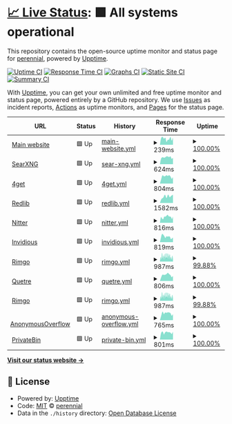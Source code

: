 # [📈 Live Status](https://status.perennialte.ch): <!--live status--> **🟩 All systems operational**

This repository contains the open-source uptime monitor and status page for [perennial](https://perennialte.ch), powered by [Upptime](https://github.com/upptime/upptime).

[![Uptime CI](https://github.com/perennialtech/upptime/workflows/Uptime%20CI/badge.svg)](https://github.com/perennialtech/upptime/actions?query=workflow%3A%22Uptime+CI%22)
[![Response Time CI](https://github.com/perennialtech/upptime/workflows/Response%20Time%20CI/badge.svg)](https://github.com/perennialtech/upptime/actions?query=workflow%3A%22Response+Time+CI%22)
[![Graphs CI](https://github.com/perennialtech/upptime/workflows/Graphs%20CI/badge.svg)](https://github.com/perennialtech/upptime/actions?query=workflow%3A%22Graphs+CI%22)
[![Static Site CI](https://github.com/perennialtech/upptime/workflows/Static%20Site%20CI/badge.svg)](https://github.com/perennialtech/upptime/actions?query=workflow%3A%22Static+Site+CI%22)
[![Summary CI](https://github.com/perennialtech/upptime/workflows/Summary%20CI/badge.svg)](https://github.com/perennialtech/upptime/actions?query=workflow%3A%22Summary+CI%22)

With [Upptime](https://upptime.js.org), you can get your own unlimited and free uptime monitor and status page, powered entirely by a GitHub repository. We use [Issues](https://github.com/perennialtech/upptime/issues) as incident reports, [Actions](https://github.com/perennialtech/upptime/actions) as uptime monitors, and [Pages](https://status.perennialte.ch) for the status page.

<!--start: status pages-->
<!-- This summary is generated by Upptime (https://github.com/upptime/upptime) -->
<!-- Do not edit this manually, your changes will be overwritten -->
<!-- prettier-ignore -->
| URL | Status | History | Response Time | Uptime |
| --- | ------ | ------- | ------------- | ------ |
| <img alt="" src="https://icons.duckduckgo.com/ip3/perennialte.ch.ico" height="13"> [Main website](https://perennialte.ch/home) | 🟩 Up | [main-website.yml](https://github.com/perennialtech/upptime/commits/HEAD/history/main-website.yml) | <details><summary><img alt="Response time graph" src="./graphs/main-website/response-time-week.png" height="20"> 239ms</summary><br><a href="https://status.perennialte.ch/history/main-website"><img alt="Response time 291" src="https://img.shields.io/endpoint?url=https%3A%2F%2Fraw.githubusercontent.com%2Fperennialtech%2Fupptime%2FHEAD%2Fapi%2Fmain-website%2Fresponse-time.json"></a><br><a href="https://status.perennialte.ch/history/main-website"><img alt="24-hour response time 283" src="https://img.shields.io/endpoint?url=https%3A%2F%2Fraw.githubusercontent.com%2Fperennialtech%2Fupptime%2FHEAD%2Fapi%2Fmain-website%2Fresponse-time-day.json"></a><br><a href="https://status.perennialte.ch/history/main-website"><img alt="7-day response time 239" src="https://img.shields.io/endpoint?url=https%3A%2F%2Fraw.githubusercontent.com%2Fperennialtech%2Fupptime%2FHEAD%2Fapi%2Fmain-website%2Fresponse-time-week.json"></a><br><a href="https://status.perennialte.ch/history/main-website"><img alt="30-day response time 225" src="https://img.shields.io/endpoint?url=https%3A%2F%2Fraw.githubusercontent.com%2Fperennialtech%2Fupptime%2FHEAD%2Fapi%2Fmain-website%2Fresponse-time-month.json"></a><br><a href="https://status.perennialte.ch/history/main-website"><img alt="1-year response time 291" src="https://img.shields.io/endpoint?url=https%3A%2F%2Fraw.githubusercontent.com%2Fperennialtech%2Fupptime%2FHEAD%2Fapi%2Fmain-website%2Fresponse-time-year.json"></a></details> | <details><summary><a href="https://status.perennialte.ch/history/main-website">100.00%</a></summary><a href="https://status.perennialte.ch/history/main-website"><img alt="All-time uptime 100.00%" src="https://img.shields.io/endpoint?url=https%3A%2F%2Fraw.githubusercontent.com%2Fperennialtech%2Fupptime%2FHEAD%2Fapi%2Fmain-website%2Fuptime.json"></a><br><a href="https://status.perennialte.ch/history/main-website"><img alt="24-hour uptime 100.00%" src="https://img.shields.io/endpoint?url=https%3A%2F%2Fraw.githubusercontent.com%2Fperennialtech%2Fupptime%2FHEAD%2Fapi%2Fmain-website%2Fuptime-day.json"></a><br><a href="https://status.perennialte.ch/history/main-website"><img alt="7-day uptime 100.00%" src="https://img.shields.io/endpoint?url=https%3A%2F%2Fraw.githubusercontent.com%2Fperennialtech%2Fupptime%2FHEAD%2Fapi%2Fmain-website%2Fuptime-week.json"></a><br><a href="https://status.perennialte.ch/history/main-website"><img alt="30-day uptime 100.00%" src="https://img.shields.io/endpoint?url=https%3A%2F%2Fraw.githubusercontent.com%2Fperennialtech%2Fupptime%2FHEAD%2Fapi%2Fmain-website%2Fuptime-month.json"></a><br><a href="https://status.perennialte.ch/history/main-website"><img alt="1-year uptime 100.00%" src="https://img.shields.io/endpoint?url=https%3A%2F%2Fraw.githubusercontent.com%2Fperennialtech%2Fupptime%2FHEAD%2Fapi%2Fmain-website%2Fuptime-year.json"></a></details>
| <img alt="" src="https://icons.duckduckgo.com/ip3/searx.perennialte.ch.ico" height="13"> [SearXNG](https://searx.perennialte.ch) | 🟩 Up | [sear-xng.yml](https://github.com/perennialtech/upptime/commits/HEAD/history/sear-xng.yml) | <details><summary><img alt="Response time graph" src="./graphs/sear-xng/response-time-week.png" height="20"> 624ms</summary><br><a href="https://status.perennialte.ch/history/sear-xng"><img alt="Response time 710" src="https://img.shields.io/endpoint?url=https%3A%2F%2Fraw.githubusercontent.com%2Fperennialtech%2Fupptime%2FHEAD%2Fapi%2Fsear-xng%2Fresponse-time.json"></a><br><a href="https://status.perennialte.ch/history/sear-xng"><img alt="24-hour response time 582" src="https://img.shields.io/endpoint?url=https%3A%2F%2Fraw.githubusercontent.com%2Fperennialtech%2Fupptime%2FHEAD%2Fapi%2Fsear-xng%2Fresponse-time-day.json"></a><br><a href="https://status.perennialte.ch/history/sear-xng"><img alt="7-day response time 624" src="https://img.shields.io/endpoint?url=https%3A%2F%2Fraw.githubusercontent.com%2Fperennialtech%2Fupptime%2FHEAD%2Fapi%2Fsear-xng%2Fresponse-time-week.json"></a><br><a href="https://status.perennialte.ch/history/sear-xng"><img alt="30-day response time 698" src="https://img.shields.io/endpoint?url=https%3A%2F%2Fraw.githubusercontent.com%2Fperennialtech%2Fupptime%2FHEAD%2Fapi%2Fsear-xng%2Fresponse-time-month.json"></a><br><a href="https://status.perennialte.ch/history/sear-xng"><img alt="1-year response time 710" src="https://img.shields.io/endpoint?url=https%3A%2F%2Fraw.githubusercontent.com%2Fperennialtech%2Fupptime%2FHEAD%2Fapi%2Fsear-xng%2Fresponse-time-year.json"></a></details> | <details><summary><a href="https://status.perennialte.ch/history/sear-xng">100.00%</a></summary><a href="https://status.perennialte.ch/history/sear-xng"><img alt="All-time uptime 100.00%" src="https://img.shields.io/endpoint?url=https%3A%2F%2Fraw.githubusercontent.com%2Fperennialtech%2Fupptime%2FHEAD%2Fapi%2Fsear-xng%2Fuptime.json"></a><br><a href="https://status.perennialte.ch/history/sear-xng"><img alt="24-hour uptime 100.00%" src="https://img.shields.io/endpoint?url=https%3A%2F%2Fraw.githubusercontent.com%2Fperennialtech%2Fupptime%2FHEAD%2Fapi%2Fsear-xng%2Fuptime-day.json"></a><br><a href="https://status.perennialte.ch/history/sear-xng"><img alt="7-day uptime 100.00%" src="https://img.shields.io/endpoint?url=https%3A%2F%2Fraw.githubusercontent.com%2Fperennialtech%2Fupptime%2FHEAD%2Fapi%2Fsear-xng%2Fuptime-week.json"></a><br><a href="https://status.perennialte.ch/history/sear-xng"><img alt="30-day uptime 100.00%" src="https://img.shields.io/endpoint?url=https%3A%2F%2Fraw.githubusercontent.com%2Fperennialtech%2Fupptime%2FHEAD%2Fapi%2Fsear-xng%2Fuptime-month.json"></a><br><a href="https://status.perennialte.ch/history/sear-xng"><img alt="1-year uptime 100.00%" src="https://img.shields.io/endpoint?url=https%3A%2F%2Fraw.githubusercontent.com%2Fperennialtech%2Fupptime%2FHEAD%2Fapi%2Fsear-xng%2Fuptime-year.json"></a></details>
| <img alt="" src="https://icons.duckduckgo.com/ip3/4get.perennialte.ch.ico" height="13"> [4get](https://4get.perennialte.ch) | 🟩 Up | [4get.yml](https://github.com/perennialtech/upptime/commits/HEAD/history/4get.yml) | <details><summary><img alt="Response time graph" src="./graphs/4get/response-time-week.png" height="20"> 804ms</summary><br><a href="https://status.perennialte.ch/history/4get"><img alt="Response time 1178" src="https://img.shields.io/endpoint?url=https%3A%2F%2Fraw.githubusercontent.com%2Fperennialtech%2Fupptime%2FHEAD%2Fapi%2F4get%2Fresponse-time.json"></a><br><a href="https://status.perennialte.ch/history/4get"><img alt="24-hour response time 728" src="https://img.shields.io/endpoint?url=https%3A%2F%2Fraw.githubusercontent.com%2Fperennialtech%2Fupptime%2FHEAD%2Fapi%2F4get%2Fresponse-time-day.json"></a><br><a href="https://status.perennialte.ch/history/4get"><img alt="7-day response time 804" src="https://img.shields.io/endpoint?url=https%3A%2F%2Fraw.githubusercontent.com%2Fperennialtech%2Fupptime%2FHEAD%2Fapi%2F4get%2Fresponse-time-week.json"></a><br><a href="https://status.perennialte.ch/history/4get"><img alt="30-day response time 1496" src="https://img.shields.io/endpoint?url=https%3A%2F%2Fraw.githubusercontent.com%2Fperennialtech%2Fupptime%2FHEAD%2Fapi%2F4get%2Fresponse-time-month.json"></a><br><a href="https://status.perennialte.ch/history/4get"><img alt="1-year response time 1178" src="https://img.shields.io/endpoint?url=https%3A%2F%2Fraw.githubusercontent.com%2Fperennialtech%2Fupptime%2FHEAD%2Fapi%2F4get%2Fresponse-time-year.json"></a></details> | <details><summary><a href="https://status.perennialte.ch/history/4get">100.00%</a></summary><a href="https://status.perennialte.ch/history/4get"><img alt="All-time uptime 100.00%" src="https://img.shields.io/endpoint?url=https%3A%2F%2Fraw.githubusercontent.com%2Fperennialtech%2Fupptime%2FHEAD%2Fapi%2F4get%2Fuptime.json"></a><br><a href="https://status.perennialte.ch/history/4get"><img alt="24-hour uptime 100.00%" src="https://img.shields.io/endpoint?url=https%3A%2F%2Fraw.githubusercontent.com%2Fperennialtech%2Fupptime%2FHEAD%2Fapi%2F4get%2Fuptime-day.json"></a><br><a href="https://status.perennialte.ch/history/4get"><img alt="7-day uptime 100.00%" src="https://img.shields.io/endpoint?url=https%3A%2F%2Fraw.githubusercontent.com%2Fperennialtech%2Fupptime%2FHEAD%2Fapi%2F4get%2Fuptime-week.json"></a><br><a href="https://status.perennialte.ch/history/4get"><img alt="30-day uptime 100.00%" src="https://img.shields.io/endpoint?url=https%3A%2F%2Fraw.githubusercontent.com%2Fperennialtech%2Fupptime%2FHEAD%2Fapi%2F4get%2Fuptime-month.json"></a><br><a href="https://status.perennialte.ch/history/4get"><img alt="1-year uptime 100.00%" src="https://img.shields.io/endpoint?url=https%3A%2F%2Fraw.githubusercontent.com%2Fperennialtech%2Fupptime%2FHEAD%2Fapi%2F4get%2Fuptime-year.json"></a></details>
| <img alt="" src="https://icons.duckduckgo.com/ip3/redlib.perennialte.ch.ico" height="13"> [Redlib](https://redlib.perennialte.ch) | 🟩 Up | [redlib.yml](https://github.com/perennialtech/upptime/commits/HEAD/history/redlib.yml) | <details><summary><img alt="Response time graph" src="./graphs/redlib/response-time-week.png" height="20"> 1582ms</summary><br><a href="https://status.perennialte.ch/history/redlib"><img alt="Response time 1582" src="https://img.shields.io/endpoint?url=https%3A%2F%2Fraw.githubusercontent.com%2Fperennialtech%2Fupptime%2FHEAD%2Fapi%2Fredlib%2Fresponse-time.json"></a><br><a href="https://status.perennialte.ch/history/redlib"><img alt="24-hour response time 1932" src="https://img.shields.io/endpoint?url=https%3A%2F%2Fraw.githubusercontent.com%2Fperennialtech%2Fupptime%2FHEAD%2Fapi%2Fredlib%2Fresponse-time-day.json"></a><br><a href="https://status.perennialte.ch/history/redlib"><img alt="7-day response time 1582" src="https://img.shields.io/endpoint?url=https%3A%2F%2Fraw.githubusercontent.com%2Fperennialtech%2Fupptime%2FHEAD%2Fapi%2Fredlib%2Fresponse-time-week.json"></a><br><a href="https://status.perennialte.ch/history/redlib"><img alt="30-day response time 1582" src="https://img.shields.io/endpoint?url=https%3A%2F%2Fraw.githubusercontent.com%2Fperennialtech%2Fupptime%2FHEAD%2Fapi%2Fredlib%2Fresponse-time-month.json"></a><br><a href="https://status.perennialte.ch/history/redlib"><img alt="1-year response time 1582" src="https://img.shields.io/endpoint?url=https%3A%2F%2Fraw.githubusercontent.com%2Fperennialtech%2Fupptime%2FHEAD%2Fapi%2Fredlib%2Fresponse-time-year.json"></a></details> | <details><summary><a href="https://status.perennialte.ch/history/redlib">100.00%</a></summary><a href="https://status.perennialte.ch/history/redlib"><img alt="All-time uptime 100.00%" src="https://img.shields.io/endpoint?url=https%3A%2F%2Fraw.githubusercontent.com%2Fperennialtech%2Fupptime%2FHEAD%2Fapi%2Fredlib%2Fuptime.json"></a><br><a href="https://status.perennialte.ch/history/redlib"><img alt="24-hour uptime 100.00%" src="https://img.shields.io/endpoint?url=https%3A%2F%2Fraw.githubusercontent.com%2Fperennialtech%2Fupptime%2FHEAD%2Fapi%2Fredlib%2Fuptime-day.json"></a><br><a href="https://status.perennialte.ch/history/redlib"><img alt="7-day uptime 100.00%" src="https://img.shields.io/endpoint?url=https%3A%2F%2Fraw.githubusercontent.com%2Fperennialtech%2Fupptime%2FHEAD%2Fapi%2Fredlib%2Fuptime-week.json"></a><br><a href="https://status.perennialte.ch/history/redlib"><img alt="30-day uptime 100.00%" src="https://img.shields.io/endpoint?url=https%3A%2F%2Fraw.githubusercontent.com%2Fperennialtech%2Fupptime%2FHEAD%2Fapi%2Fredlib%2Fuptime-month.json"></a><br><a href="https://status.perennialte.ch/history/redlib"><img alt="1-year uptime 100.00%" src="https://img.shields.io/endpoint?url=https%3A%2F%2Fraw.githubusercontent.com%2Fperennialtech%2Fupptime%2FHEAD%2Fapi%2Fredlib%2Fuptime-year.json"></a></details>
| <img alt="" src="https://icons.duckduckgo.com/ip3/nitter.perennialte.ch.ico" height="13"> [Nitter](https://nitter.perennialte.ch) | 🟩 Up | [nitter.yml](https://github.com/perennialtech/upptime/commits/HEAD/history/nitter.yml) | <details><summary><img alt="Response time graph" src="./graphs/nitter/response-time-week.png" height="20"> 816ms</summary><br><a href="https://status.perennialte.ch/history/nitter"><img alt="Response time 849" src="https://img.shields.io/endpoint?url=https%3A%2F%2Fraw.githubusercontent.com%2Fperennialtech%2Fupptime%2FHEAD%2Fapi%2Fnitter%2Fresponse-time.json"></a><br><a href="https://status.perennialte.ch/history/nitter"><img alt="24-hour response time 835" src="https://img.shields.io/endpoint?url=https%3A%2F%2Fraw.githubusercontent.com%2Fperennialtech%2Fupptime%2FHEAD%2Fapi%2Fnitter%2Fresponse-time-day.json"></a><br><a href="https://status.perennialte.ch/history/nitter"><img alt="7-day response time 816" src="https://img.shields.io/endpoint?url=https%3A%2F%2Fraw.githubusercontent.com%2Fperennialtech%2Fupptime%2FHEAD%2Fapi%2Fnitter%2Fresponse-time-week.json"></a><br><a href="https://status.perennialte.ch/history/nitter"><img alt="30-day response time 712" src="https://img.shields.io/endpoint?url=https%3A%2F%2Fraw.githubusercontent.com%2Fperennialtech%2Fupptime%2FHEAD%2Fapi%2Fnitter%2Fresponse-time-month.json"></a><br><a href="https://status.perennialte.ch/history/nitter"><img alt="1-year response time 849" src="https://img.shields.io/endpoint?url=https%3A%2F%2Fraw.githubusercontent.com%2Fperennialtech%2Fupptime%2FHEAD%2Fapi%2Fnitter%2Fresponse-time-year.json"></a></details> | <details><summary><a href="https://status.perennialte.ch/history/nitter">100.00%</a></summary><a href="https://status.perennialte.ch/history/nitter"><img alt="All-time uptime 99.98%" src="https://img.shields.io/endpoint?url=https%3A%2F%2Fraw.githubusercontent.com%2Fperennialtech%2Fupptime%2FHEAD%2Fapi%2Fnitter%2Fuptime.json"></a><br><a href="https://status.perennialte.ch/history/nitter"><img alt="24-hour uptime 100.00%" src="https://img.shields.io/endpoint?url=https%3A%2F%2Fraw.githubusercontent.com%2Fperennialtech%2Fupptime%2FHEAD%2Fapi%2Fnitter%2Fuptime-day.json"></a><br><a href="https://status.perennialte.ch/history/nitter"><img alt="7-day uptime 100.00%" src="https://img.shields.io/endpoint?url=https%3A%2F%2Fraw.githubusercontent.com%2Fperennialtech%2Fupptime%2FHEAD%2Fapi%2Fnitter%2Fuptime-week.json"></a><br><a href="https://status.perennialte.ch/history/nitter"><img alt="30-day uptime 100.00%" src="https://img.shields.io/endpoint?url=https%3A%2F%2Fraw.githubusercontent.com%2Fperennialtech%2Fupptime%2FHEAD%2Fapi%2Fnitter%2Fuptime-month.json"></a><br><a href="https://status.perennialte.ch/history/nitter"><img alt="1-year uptime 99.98%" src="https://img.shields.io/endpoint?url=https%3A%2F%2Fraw.githubusercontent.com%2Fperennialtech%2Fupptime%2FHEAD%2Fapi%2Fnitter%2Fuptime-year.json"></a></details>
| <img alt="" src="https://icons.duckduckgo.com/ip3/invidious.perennialte.ch.ico" height="13"> [Invidious](https://invidious.perennialte.ch) | 🟩 Up | [invidious.yml](https://github.com/perennialtech/upptime/commits/HEAD/history/invidious.yml) | <details><summary><img alt="Response time graph" src="./graphs/invidious/response-time-week.png" height="20"> 819ms</summary><br><a href="https://status.perennialte.ch/history/invidious"><img alt="Response time 1158" src="https://img.shields.io/endpoint?url=https%3A%2F%2Fraw.githubusercontent.com%2Fperennialtech%2Fupptime%2FHEAD%2Fapi%2Finvidious%2Fresponse-time.json"></a><br><a href="https://status.perennialte.ch/history/invidious"><img alt="24-hour response time 734" src="https://img.shields.io/endpoint?url=https%3A%2F%2Fraw.githubusercontent.com%2Fperennialtech%2Fupptime%2FHEAD%2Fapi%2Finvidious%2Fresponse-time-day.json"></a><br><a href="https://status.perennialte.ch/history/invidious"><img alt="7-day response time 819" src="https://img.shields.io/endpoint?url=https%3A%2F%2Fraw.githubusercontent.com%2Fperennialtech%2Fupptime%2FHEAD%2Fapi%2Finvidious%2Fresponse-time-week.json"></a><br><a href="https://status.perennialte.ch/history/invidious"><img alt="30-day response time 1138" src="https://img.shields.io/endpoint?url=https%3A%2F%2Fraw.githubusercontent.com%2Fperennialtech%2Fupptime%2FHEAD%2Fapi%2Finvidious%2Fresponse-time-month.json"></a><br><a href="https://status.perennialte.ch/history/invidious"><img alt="1-year response time 1158" src="https://img.shields.io/endpoint?url=https%3A%2F%2Fraw.githubusercontent.com%2Fperennialtech%2Fupptime%2FHEAD%2Fapi%2Finvidious%2Fresponse-time-year.json"></a></details> | <details><summary><a href="https://status.perennialte.ch/history/invidious">100.00%</a></summary><a href="https://status.perennialte.ch/history/invidious"><img alt="All-time uptime 99.97%" src="https://img.shields.io/endpoint?url=https%3A%2F%2Fraw.githubusercontent.com%2Fperennialtech%2Fupptime%2FHEAD%2Fapi%2Finvidious%2Fuptime.json"></a><br><a href="https://status.perennialte.ch/history/invidious"><img alt="24-hour uptime 100.00%" src="https://img.shields.io/endpoint?url=https%3A%2F%2Fraw.githubusercontent.com%2Fperennialtech%2Fupptime%2FHEAD%2Fapi%2Finvidious%2Fuptime-day.json"></a><br><a href="https://status.perennialte.ch/history/invidious"><img alt="7-day uptime 100.00%" src="https://img.shields.io/endpoint?url=https%3A%2F%2Fraw.githubusercontent.com%2Fperennialtech%2Fupptime%2FHEAD%2Fapi%2Finvidious%2Fuptime-week.json"></a><br><a href="https://status.perennialte.ch/history/invidious"><img alt="30-day uptime 99.94%" src="https://img.shields.io/endpoint?url=https%3A%2F%2Fraw.githubusercontent.com%2Fperennialtech%2Fupptime%2FHEAD%2Fapi%2Finvidious%2Fuptime-month.json"></a><br><a href="https://status.perennialte.ch/history/invidious"><img alt="1-year uptime 99.97%" src="https://img.shields.io/endpoint?url=https%3A%2F%2Fraw.githubusercontent.com%2Fperennialtech%2Fupptime%2FHEAD%2Fapi%2Finvidious%2Fuptime-year.json"></a></details>
| <img alt="" src="https://icons.duckduckgo.com/ip3/rimgo.perennialte.ch.ico" height="13"> [Rimgo](https://rimgo.perennialte.ch) | 🟩 Up | [rimgo.yml](https://github.com/perennialtech/upptime/commits/HEAD/history/rimgo.yml) | <details><summary><img alt="Response time graph" src="./graphs/rimgo/response-time-week.png" height="20"> 987ms</summary><br><a href="https://status.perennialte.ch/history/rimgo"><img alt="Response time 612" src="https://img.shields.io/endpoint?url=https%3A%2F%2Fraw.githubusercontent.com%2Fperennialtech%2Fupptime%2FHEAD%2Fapi%2Frimgo%2Fresponse-time.json"></a><br><a href="https://status.perennialte.ch/history/rimgo"><img alt="24-hour response time 3067" src="https://img.shields.io/endpoint?url=https%3A%2F%2Fraw.githubusercontent.com%2Fperennialtech%2Fupptime%2FHEAD%2Fapi%2Frimgo%2Fresponse-time-day.json"></a><br><a href="https://status.perennialte.ch/history/rimgo"><img alt="7-day response time 987" src="https://img.shields.io/endpoint?url=https%3A%2F%2Fraw.githubusercontent.com%2Fperennialtech%2Fupptime%2FHEAD%2Fapi%2Frimgo%2Fresponse-time-week.json"></a><br><a href="https://status.perennialte.ch/history/rimgo"><img alt="30-day response time 627" src="https://img.shields.io/endpoint?url=https%3A%2F%2Fraw.githubusercontent.com%2Fperennialtech%2Fupptime%2FHEAD%2Fapi%2Frimgo%2Fresponse-time-month.json"></a><br><a href="https://status.perennialte.ch/history/rimgo"><img alt="1-year response time 612" src="https://img.shields.io/endpoint?url=https%3A%2F%2Fraw.githubusercontent.com%2Fperennialtech%2Fupptime%2FHEAD%2Fapi%2Frimgo%2Fresponse-time-year.json"></a></details> | <details><summary><a href="https://status.perennialte.ch/history/rimgo">99.88%</a></summary><a href="https://status.perennialte.ch/history/rimgo"><img alt="All-time uptime 99.99%" src="https://img.shields.io/endpoint?url=https%3A%2F%2Fraw.githubusercontent.com%2Fperennialtech%2Fupptime%2FHEAD%2Fapi%2Frimgo%2Fuptime.json"></a><br><a href="https://status.perennialte.ch/history/rimgo"><img alt="24-hour uptime 99.18%" src="https://img.shields.io/endpoint?url=https%3A%2F%2Fraw.githubusercontent.com%2Fperennialtech%2Fupptime%2FHEAD%2Fapi%2Frimgo%2Fuptime-day.json"></a><br><a href="https://status.perennialte.ch/history/rimgo"><img alt="7-day uptime 99.88%" src="https://img.shields.io/endpoint?url=https%3A%2F%2Fraw.githubusercontent.com%2Fperennialtech%2Fupptime%2FHEAD%2Fapi%2Frimgo%2Fuptime-week.json"></a><br><a href="https://status.perennialte.ch/history/rimgo"><img alt="30-day uptime 99.97%" src="https://img.shields.io/endpoint?url=https%3A%2F%2Fraw.githubusercontent.com%2Fperennialtech%2Fupptime%2FHEAD%2Fapi%2Frimgo%2Fuptime-month.json"></a><br><a href="https://status.perennialte.ch/history/rimgo"><img alt="1-year uptime 99.99%" src="https://img.shields.io/endpoint?url=https%3A%2F%2Fraw.githubusercontent.com%2Fperennialtech%2Fupptime%2FHEAD%2Fapi%2Frimgo%2Fuptime-year.json"></a></details>
| <img alt="" src="https://icons.duckduckgo.com/ip3/quetre.perennialte.ch.ico" height="13"> [Quetre](https://quetre.perennialte.ch) | 🟩 Up | [quetre.yml](https://github.com/perennialtech/upptime/commits/HEAD/history/quetre.yml) | <details><summary><img alt="Response time graph" src="./graphs/quetre/response-time-week.png" height="20"> 806ms</summary><br><a href="https://status.perennialte.ch/history/quetre"><img alt="Response time 789" src="https://img.shields.io/endpoint?url=https%3A%2F%2Fraw.githubusercontent.com%2Fperennialtech%2Fupptime%2FHEAD%2Fapi%2Fquetre%2Fresponse-time.json"></a><br><a href="https://status.perennialte.ch/history/quetre"><img alt="24-hour response time 689" src="https://img.shields.io/endpoint?url=https%3A%2F%2Fraw.githubusercontent.com%2Fperennialtech%2Fupptime%2FHEAD%2Fapi%2Fquetre%2Fresponse-time-day.json"></a><br><a href="https://status.perennialte.ch/history/quetre"><img alt="7-day response time 806" src="https://img.shields.io/endpoint?url=https%3A%2F%2Fraw.githubusercontent.com%2Fperennialtech%2Fupptime%2FHEAD%2Fapi%2Fquetre%2Fresponse-time-week.json"></a><br><a href="https://status.perennialte.ch/history/quetre"><img alt="30-day response time 724" src="https://img.shields.io/endpoint?url=https%3A%2F%2Fraw.githubusercontent.com%2Fperennialtech%2Fupptime%2FHEAD%2Fapi%2Fquetre%2Fresponse-time-month.json"></a><br><a href="https://status.perennialte.ch/history/quetre"><img alt="1-year response time 789" src="https://img.shields.io/endpoint?url=https%3A%2F%2Fraw.githubusercontent.com%2Fperennialtech%2Fupptime%2FHEAD%2Fapi%2Fquetre%2Fresponse-time-year.json"></a></details> | <details><summary><a href="https://status.perennialte.ch/history/quetre">100.00%</a></summary><a href="https://status.perennialte.ch/history/quetre"><img alt="All-time uptime 99.98%" src="https://img.shields.io/endpoint?url=https%3A%2F%2Fraw.githubusercontent.com%2Fperennialtech%2Fupptime%2FHEAD%2Fapi%2Fquetre%2Fuptime.json"></a><br><a href="https://status.perennialte.ch/history/quetre"><img alt="24-hour uptime 100.00%" src="https://img.shields.io/endpoint?url=https%3A%2F%2Fraw.githubusercontent.com%2Fperennialtech%2Fupptime%2FHEAD%2Fapi%2Fquetre%2Fuptime-day.json"></a><br><a href="https://status.perennialte.ch/history/quetre"><img alt="7-day uptime 100.00%" src="https://img.shields.io/endpoint?url=https%3A%2F%2Fraw.githubusercontent.com%2Fperennialtech%2Fupptime%2FHEAD%2Fapi%2Fquetre%2Fuptime-week.json"></a><br><a href="https://status.perennialte.ch/history/quetre"><img alt="30-day uptime 100.00%" src="https://img.shields.io/endpoint?url=https%3A%2F%2Fraw.githubusercontent.com%2Fperennialtech%2Fupptime%2FHEAD%2Fapi%2Fquetre%2Fuptime-month.json"></a><br><a href="https://status.perennialte.ch/history/quetre"><img alt="1-year uptime 99.98%" src="https://img.shields.io/endpoint?url=https%3A%2F%2Fraw.githubusercontent.com%2Fperennialtech%2Fupptime%2FHEAD%2Fapi%2Fquetre%2Fuptime-year.json"></a></details>
| <img alt="" src="https://icons.duckduckgo.com/ip3/rimgo.perennialte.ch.ico" height="13"> [Rimgo](https://rimgo.perennialte.ch) | 🟩 Up | [rimgo.yml](https://github.com/perennialtech/upptime/commits/HEAD/history/rimgo.yml) | <details><summary><img alt="Response time graph" src="./graphs/rimgo/response-time-week.png" height="20"> 987ms</summary><br><a href="https://status.perennialte.ch/history/rimgo"><img alt="Response time 612" src="https://img.shields.io/endpoint?url=https%3A%2F%2Fraw.githubusercontent.com%2Fperennialtech%2Fupptime%2FHEAD%2Fapi%2Frimgo%2Fresponse-time.json"></a><br><a href="https://status.perennialte.ch/history/rimgo"><img alt="24-hour response time 3067" src="https://img.shields.io/endpoint?url=https%3A%2F%2Fraw.githubusercontent.com%2Fperennialtech%2Fupptime%2FHEAD%2Fapi%2Frimgo%2Fresponse-time-day.json"></a><br><a href="https://status.perennialte.ch/history/rimgo"><img alt="7-day response time 987" src="https://img.shields.io/endpoint?url=https%3A%2F%2Fraw.githubusercontent.com%2Fperennialtech%2Fupptime%2FHEAD%2Fapi%2Frimgo%2Fresponse-time-week.json"></a><br><a href="https://status.perennialte.ch/history/rimgo"><img alt="30-day response time 627" src="https://img.shields.io/endpoint?url=https%3A%2F%2Fraw.githubusercontent.com%2Fperennialtech%2Fupptime%2FHEAD%2Fapi%2Frimgo%2Fresponse-time-month.json"></a><br><a href="https://status.perennialte.ch/history/rimgo"><img alt="1-year response time 612" src="https://img.shields.io/endpoint?url=https%3A%2F%2Fraw.githubusercontent.com%2Fperennialtech%2Fupptime%2FHEAD%2Fapi%2Frimgo%2Fresponse-time-year.json"></a></details> | <details><summary><a href="https://status.perennialte.ch/history/rimgo">99.88%</a></summary><a href="https://status.perennialte.ch/history/rimgo"><img alt="All-time uptime 99.99%" src="https://img.shields.io/endpoint?url=https%3A%2F%2Fraw.githubusercontent.com%2Fperennialtech%2Fupptime%2FHEAD%2Fapi%2Frimgo%2Fuptime.json"></a><br><a href="https://status.perennialte.ch/history/rimgo"><img alt="24-hour uptime 99.18%" src="https://img.shields.io/endpoint?url=https%3A%2F%2Fraw.githubusercontent.com%2Fperennialtech%2Fupptime%2FHEAD%2Fapi%2Frimgo%2Fuptime-day.json"></a><br><a href="https://status.perennialte.ch/history/rimgo"><img alt="7-day uptime 99.88%" src="https://img.shields.io/endpoint?url=https%3A%2F%2Fraw.githubusercontent.com%2Fperennialtech%2Fupptime%2FHEAD%2Fapi%2Frimgo%2Fuptime-week.json"></a><br><a href="https://status.perennialte.ch/history/rimgo"><img alt="30-day uptime 99.97%" src="https://img.shields.io/endpoint?url=https%3A%2F%2Fraw.githubusercontent.com%2Fperennialtech%2Fupptime%2FHEAD%2Fapi%2Frimgo%2Fuptime-month.json"></a><br><a href="https://status.perennialte.ch/history/rimgo"><img alt="1-year uptime 99.99%" src="https://img.shields.io/endpoint?url=https%3A%2F%2Fraw.githubusercontent.com%2Fperennialtech%2Fupptime%2FHEAD%2Fapi%2Frimgo%2Fuptime-year.json"></a></details>
| <img alt="" src="https://icons.duckduckgo.com/ip3/overflow.perennialte.ch.ico" height="13"> [AnonymousOverflow](https://overflow.perennialte.ch) | 🟩 Up | [anonymous-overflow.yml](https://github.com/perennialtech/upptime/commits/HEAD/history/anonymous-overflow.yml) | <details><summary><img alt="Response time graph" src="./graphs/anonymous-overflow/response-time-week.png" height="20"> 765ms</summary><br><a href="https://status.perennialte.ch/history/anonymous-overflow"><img alt="Response time 799" src="https://img.shields.io/endpoint?url=https%3A%2F%2Fraw.githubusercontent.com%2Fperennialtech%2Fupptime%2FHEAD%2Fapi%2Fanonymous-overflow%2Fresponse-time.json"></a><br><a href="https://status.perennialte.ch/history/anonymous-overflow"><img alt="24-hour response time 678" src="https://img.shields.io/endpoint?url=https%3A%2F%2Fraw.githubusercontent.com%2Fperennialtech%2Fupptime%2FHEAD%2Fapi%2Fanonymous-overflow%2Fresponse-time-day.json"></a><br><a href="https://status.perennialte.ch/history/anonymous-overflow"><img alt="7-day response time 765" src="https://img.shields.io/endpoint?url=https%3A%2F%2Fraw.githubusercontent.com%2Fperennialtech%2Fupptime%2FHEAD%2Fapi%2Fanonymous-overflow%2Fresponse-time-week.json"></a><br><a href="https://status.perennialte.ch/history/anonymous-overflow"><img alt="30-day response time 723" src="https://img.shields.io/endpoint?url=https%3A%2F%2Fraw.githubusercontent.com%2Fperennialtech%2Fupptime%2FHEAD%2Fapi%2Fanonymous-overflow%2Fresponse-time-month.json"></a><br><a href="https://status.perennialte.ch/history/anonymous-overflow"><img alt="1-year response time 799" src="https://img.shields.io/endpoint?url=https%3A%2F%2Fraw.githubusercontent.com%2Fperennialtech%2Fupptime%2FHEAD%2Fapi%2Fanonymous-overflow%2Fresponse-time-year.json"></a></details> | <details><summary><a href="https://status.perennialte.ch/history/anonymous-overflow">100.00%</a></summary><a href="https://status.perennialte.ch/history/anonymous-overflow"><img alt="All-time uptime 100.00%" src="https://img.shields.io/endpoint?url=https%3A%2F%2Fraw.githubusercontent.com%2Fperennialtech%2Fupptime%2FHEAD%2Fapi%2Fanonymous-overflow%2Fuptime.json"></a><br><a href="https://status.perennialte.ch/history/anonymous-overflow"><img alt="24-hour uptime 100.00%" src="https://img.shields.io/endpoint?url=https%3A%2F%2Fraw.githubusercontent.com%2Fperennialtech%2Fupptime%2FHEAD%2Fapi%2Fanonymous-overflow%2Fuptime-day.json"></a><br><a href="https://status.perennialte.ch/history/anonymous-overflow"><img alt="7-day uptime 100.00%" src="https://img.shields.io/endpoint?url=https%3A%2F%2Fraw.githubusercontent.com%2Fperennialtech%2Fupptime%2FHEAD%2Fapi%2Fanonymous-overflow%2Fuptime-week.json"></a><br><a href="https://status.perennialte.ch/history/anonymous-overflow"><img alt="30-day uptime 100.00%" src="https://img.shields.io/endpoint?url=https%3A%2F%2Fraw.githubusercontent.com%2Fperennialtech%2Fupptime%2FHEAD%2Fapi%2Fanonymous-overflow%2Fuptime-month.json"></a><br><a href="https://status.perennialte.ch/history/anonymous-overflow"><img alt="1-year uptime 100.00%" src="https://img.shields.io/endpoint?url=https%3A%2F%2Fraw.githubusercontent.com%2Fperennialtech%2Fupptime%2FHEAD%2Fapi%2Fanonymous-overflow%2Fuptime-year.json"></a></details>
| <img alt="" src="https://icons.duckduckgo.com/ip3/privatebin.perennialte.ch.ico" height="13"> [PrivateBin](https://privatebin.perennialte.ch) | 🟩 Up | [private-bin.yml](https://github.com/perennialtech/upptime/commits/HEAD/history/private-bin.yml) | <details><summary><img alt="Response time graph" src="./graphs/private-bin/response-time-week.png" height="20"> 801ms</summary><br><a href="https://status.perennialte.ch/history/private-bin"><img alt="Response time 803" src="https://img.shields.io/endpoint?url=https%3A%2F%2Fraw.githubusercontent.com%2Fperennialtech%2Fupptime%2FHEAD%2Fapi%2Fprivate-bin%2Fresponse-time.json"></a><br><a href="https://status.perennialte.ch/history/private-bin"><img alt="24-hour response time 890" src="https://img.shields.io/endpoint?url=https%3A%2F%2Fraw.githubusercontent.com%2Fperennialtech%2Fupptime%2FHEAD%2Fapi%2Fprivate-bin%2Fresponse-time-day.json"></a><br><a href="https://status.perennialte.ch/history/private-bin"><img alt="7-day response time 801" src="https://img.shields.io/endpoint?url=https%3A%2F%2Fraw.githubusercontent.com%2Fperennialtech%2Fupptime%2FHEAD%2Fapi%2Fprivate-bin%2Fresponse-time-week.json"></a><br><a href="https://status.perennialte.ch/history/private-bin"><img alt="30-day response time 821" src="https://img.shields.io/endpoint?url=https%3A%2F%2Fraw.githubusercontent.com%2Fperennialtech%2Fupptime%2FHEAD%2Fapi%2Fprivate-bin%2Fresponse-time-month.json"></a><br><a href="https://status.perennialte.ch/history/private-bin"><img alt="1-year response time 803" src="https://img.shields.io/endpoint?url=https%3A%2F%2Fraw.githubusercontent.com%2Fperennialtech%2Fupptime%2FHEAD%2Fapi%2Fprivate-bin%2Fresponse-time-year.json"></a></details> | <details><summary><a href="https://status.perennialte.ch/history/private-bin">100.00%</a></summary><a href="https://status.perennialte.ch/history/private-bin"><img alt="All-time uptime 100.00%" src="https://img.shields.io/endpoint?url=https%3A%2F%2Fraw.githubusercontent.com%2Fperennialtech%2Fupptime%2FHEAD%2Fapi%2Fprivate-bin%2Fuptime.json"></a><br><a href="https://status.perennialte.ch/history/private-bin"><img alt="24-hour uptime 100.00%" src="https://img.shields.io/endpoint?url=https%3A%2F%2Fraw.githubusercontent.com%2Fperennialtech%2Fupptime%2FHEAD%2Fapi%2Fprivate-bin%2Fuptime-day.json"></a><br><a href="https://status.perennialte.ch/history/private-bin"><img alt="7-day uptime 100.00%" src="https://img.shields.io/endpoint?url=https%3A%2F%2Fraw.githubusercontent.com%2Fperennialtech%2Fupptime%2FHEAD%2Fapi%2Fprivate-bin%2Fuptime-week.json"></a><br><a href="https://status.perennialte.ch/history/private-bin"><img alt="30-day uptime 100.00%" src="https://img.shields.io/endpoint?url=https%3A%2F%2Fraw.githubusercontent.com%2Fperennialtech%2Fupptime%2FHEAD%2Fapi%2Fprivate-bin%2Fuptime-month.json"></a><br><a href="https://status.perennialte.ch/history/private-bin"><img alt="1-year uptime 100.00%" src="https://img.shields.io/endpoint?url=https%3A%2F%2Fraw.githubusercontent.com%2Fperennialtech%2Fupptime%2FHEAD%2Fapi%2Fprivate-bin%2Fuptime-year.json"></a></details>

<!--end: status pages-->

[**Visit our status website →**](https://status.perennialte.ch)

## 📄 License

- Powered by: [Upptime](https://github.com/upptime/upptime)
- Code: [MIT](./LICENSE) © [perennial](https://perennialte.ch)
- Data in the `./history` directory: [Open Database License](https://opendatacommons.org/licenses/odbl/1-0/)
